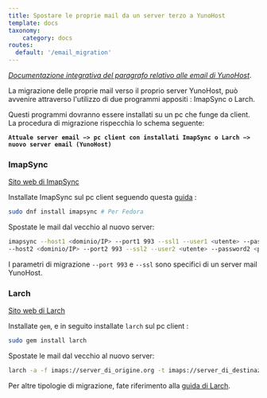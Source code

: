 ```yaml
---
title: Spostare le proprie mail da un server terzo a YunoHost
template: docs
taxonomy:
    category: docs
routes:
  default: '/email_migration'
---
```


*[Documentazione integrativa del paragrafo relativo alle email di YunoHost](/email)*.

La migrazione delle proprie mail verso il proprio server YunoHost, può avvenire attraverso l'utilizzo di due programmi appositi : ImapSync o Larch.

Questi programmi dovranno essere installati su un pc che funge da client. La procedura di migrazione rispecchia lo schema seguente:

**`Attuale server email −> pc client con installati ImapSync o Larch −> nuovo server email (YunoHost)`**

### ImapSync

[Sito web di ImapSync](http://imapsync.lamiral.info/)

Installate ImapSync sul pc client seguendo questa [guida](http://imapsync.lamiral.info/INSTALL) :

```bash
sudo dnf install imapsync # Per Fedora
```

Spostate le mail dal vecchio al nuovo server:

```bash
imapsync --host1 <dominio/IP> --port1 993 --ssl1 --user1 <utente> --password1 <password> \
--host2 <dominio/IP> --port2 993 --ssl2 --user2 <utente> --password2 <password>
```

I parametri di migrazione `--port 993` e `--ssl` sono specifici di un server mail YunoHost.

### Larch

[Sito web di Larch](https://github.com/rgrove/larch/)

Installate `gem`, e in seguito installate `larch` sul pc client :

```bash
sudo gem install larch
```

Spostate le mail dal vecchio al nuovo server:

```bash
larch -a -f imaps://server_di_origine.org -t imaps://server_di_destinazione.org
```

Per altre tipologie di migrazione, fate riferimento alla [guida di Larch](https://github.com/rgrove/larch#label-Usage).
